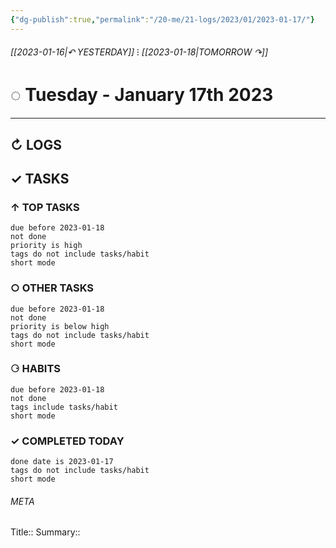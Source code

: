 ```yaml
---
{"dg-publish":true,"permalink":"/20-me/21-logs/2023/01/2023-01-17/"}
---
```


###### [[2023-01-16\|↶ YESTERDAY]] ⁝ [[2023-01-18\|TOMORROW ↷]]
# ◌ Tuesday - January 17th 2023
---
##  ↻ LOGS


## ✓ TASKS

###  ↑ TOP TASKS
```tasks
due before 2023-01-18
not done
priority is high
tags do not include tasks/habit
short mode
```

### ○ OTHER TASKS
```tasks
due before 2023-01-18
not done
priority is below high
tags do not include tasks/habit
short mode
```

### ⚆ HABITS
```tasks
due before 2023-01-18
not done
tags include tasks/habit
short mode
```

### ✓ COMPLETED TODAY
```tasks
done date is 2023-01-17
tags do not include tasks/habit
short mode
```





###### META
Title:: 
Summary:: 


